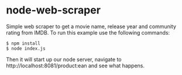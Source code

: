 node-web-scraper
================

Simple web scraper to get a movie name, release year and community rating from IMDB.
To run this example use the following commands:

``` shell
$ npm install
$ node index.js
```

 Then it will start up our node server, navigate to http://localhost:8081/product:ean and see what happens.
